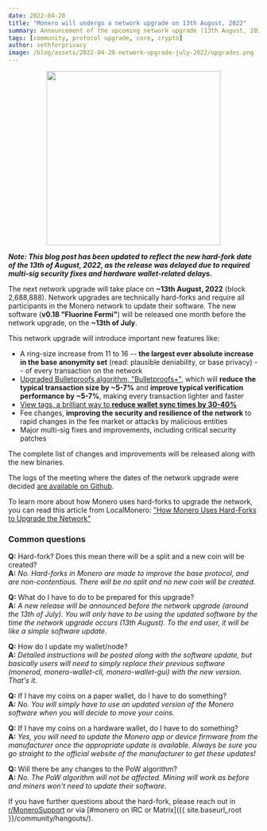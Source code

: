 ```yaml
---
date: 2022-04-20
title: "Monero will undergo a network upgrade on 13th August, 2022"
summary: Announcement of the upcoming network upgrade (13th August, 2022)
tags: [community, protocol upgrade, core, crypto]
author: sethforprivacy
image: /blog/assets/2022-04-20-network-upgrade-july-2022/upgrades.png
---
```


<div align="center">
    <img src="{{ page.image }}" width="350px">
</div>

***Note: This blog post has been updated to reflect the new hard-fork date of the 13th of August, 2022, as the release was delayed due to required multi-sig security fixes and hardware wallet-related delays.***

The next network upgrade will take place on **~13th August, 2022** (block 2,688,888). Network upgrades are technically hard-forks and require all participants in the Monero network to update their software. The new software (**v0.18 "Fluorine Fermi"**) will be released one month before the network upgrade, on the **~13th of July**.

This network upgrade will introduce important new features like:

- A ring-size increase from 11 to 16 -- **the largest ever absolute increase in the base anonymity set** (read: plausible deniability, or base privacy) -- of every transaction on the network
- [Upgraded Bulletproofs algorithm, "Bulletproofs+"](https://www.getmonero.org/2020/12/24/Bulletproofs+-in-Monero.html), which will **reduce the typical transaction size by ~5-7%** and **improve typical verification performance by ~5-7%**, making every transaction lighter and faster
- [View tags, a brilliant way to **reduce wallet sync times by 30-40%**](https://localmonero.co/knowledge/view-tags-reduce-monero-sync-time)
- Fee changes, **improving the security and resilience of the network** to rapid changes in the fee market or attacks by malicious entities
- Major multi-sig fixes and improvements, including critical security patches

The complete list of changes and improvements will be released along with the new binaries.

The logs of the meeting where the dates of the network upgrade were decided [are available on Github](https://github.com/monero-project/meta/issues/684).

To learn more about how Monero uses hard-forks to upgrade the network, you can read this article from LocalMonero: ["How Monero Uses Hard-Forks to Upgrade the Network"](https://localmonero.co/knowledge/network-upgrades)

### Common questions

**Q:** Hard-fork? Does this mean there will be a split and a new coin will be created?  
**A:** *No. Hard-forks in Monero are made to improve the base protocol, and are non-contentious. There will be no split and no new coin will be created.*

**Q:** What do I have to do to be prepared for this upgrade?  
**A:** *A new release will be announced before the network upgrade (around the 13th of July). You will only have to be using the updated software by the time the network upgrade occurs (13th August). To the end user, it will be like a simple software update.*

**Q:** How do I update my wallet/node?  
**A:** *Detailed instructions will be posted along with the software update, but basically users will need to simply replace their previous software (monerod, monero-wallet-cli, monero-wallet-gui) with the new version. That's it.*

**Q:** If I have my coins on a paper wallet, do I have to do something?  
**A:** *No. You will simply have to use an updated version of the Monero software when you will decide to move your coins.*

**Q:** If I have my coins on a hardware wallet, do I have to do something?  
**A:** *Yes, you will need to update the Monero app or device firmware from the manufacturer once the appropriate update is available. Always be sure you go straight to the official website of the manufacturer to get these updates!*

**Q:** Will there be any changes to the PoW algorithm?  
**A:** *No. The PoW algorithm will not be affected. Mining will work as before and miners won't need to update their software.*

If you have further questions about the hard-fork, please reach out in [r/MoneroSupport](https://www.reddit.com/r/monerosupport) or via [#monero on IRC or Matrix]({{ site.baseurl_root }}/community/hangouts/).
